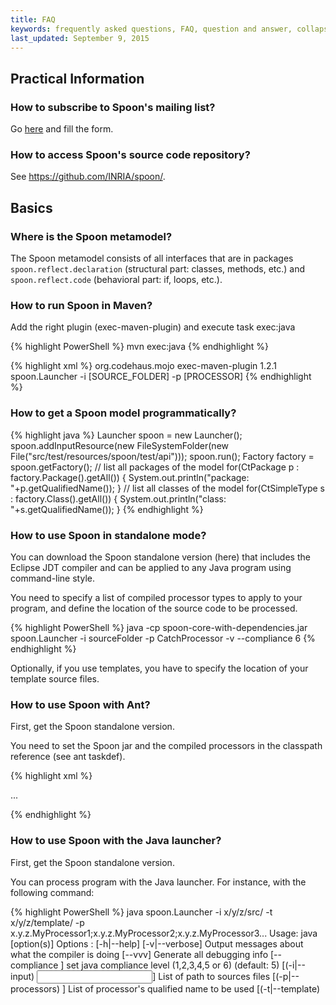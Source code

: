```yaml
---
title: FAQ
keywords: frequently asked questions, FAQ, question and answer, collapsible sections, expand, collapse
last_updated: September 9, 2015
---
```


## Practical Information

### How to subscribe to Spoon's mailing list?

Go [here](http://lists.gforge.inria.fr/mailman/listinfo/spoon-discuss) and fill the form. 

### How to access Spoon's source code repository?

See <https://github.com/INRIA/spoon/>.

## Basics

### Where is the Spoon metamodel?

The Spoon metamodel consists of all interfaces that are in packages `spoon.reflect.declaration` (structural part: classes, methods, etc.) and `spoon.reflect.code` (behavioral part: if, loops, etc.).

### How to run Spoon in Maven?

Add the right plugin (exec-maven-plugin) and execute task exec:java

{% highlight PowerShell %}
mvn exec:java
{% endhighlight %}

{% highlight xml %}
<build>
  <plugins>
      <plugin>
          <groupId>org.codehaus.mojo</groupId>
          <artifactId>exec-maven-plugin</artifactId>
          <version>1.2.1</version>
          <configuration>
              <mainClass>spoon.Launcher</mainClass>
              <arguments>
                  <argument>-i</argument>
                  <argument>[SOURCE_FOLDER]</argument>
                  <argument>-p</argument>
                  <argument>[PROCESSOR]</argument>
              </arguments>
          </configuration>
      </plugin>
  </plugins>
</build>
{% endhighlight %}

### How to get a Spoon model programmatically?

{% highlight java %}
Launcher spoon = new Launcher();
spoon.addInputResource(new FileSystemFolder(new File("src/test/resources/spoon/test/api")));
spoon.run();
Factory factory = spoon.getFactory();
// list all packages of the model
for(CtPackage p : factory.Package().getAll()) {
  System.out.println("package: "+p.getQualifiedName());
}
// list all classes of the model
for(CtSimpleType s : factory.Class().getAll()) {
  System.out.println("class: "+s.getQualifiedName());
}
{% endhighlight %}

### How to use Spoon in standalone mode?

You can download the Spoon standalone version (here) that includes the Eclipse JDT compiler and can be applied to any Java program using command-line style.

You need to specify a list of compiled processor types to apply to your program, and define the location of the source code to be processed.

{% highlight PowerShell %}
java -cp spoon-core-with-dependencies.jar spoon.Launcher -i sourceFolder -p CatchProcessor -v --compliance 6
{% endhighlight %}

Optionally, if you use templates, you have to specify the location of your template source files.

### How to use Spoon with Ant?

First, get the Spoon standalone version.

You need to set the Spoon jar and the compiled processors in the classpath reference (see ant taskdef).

{% highlight xml %}
<!-- define spoon task -->
<taskdef name="spoon" classname="spoon.SpoonTask" 
   classpathref= "classpath"/>

<!-- process some files -->
<spoon classpathref= "classpath" verbose= "true">
    <sourceSet dir= "${src}" includes= "x/y/z/src/" />
    <templateset dir= "${src}" includes= "x/y/z/template/" />
    <processor type= "x.y.z.MyProcessor1" />
    <processor type= "x.y.z.MyProcessor2" />
    <processor type= "x.y.z.MyProcessor3" />
    ...
</spoon>

{% endhighlight %}

### How to use Spoon with the Java launcher?

First, get the Spoon standalone version.

You can process program with the Java launcher. For instance, with the following command:

{% highlight PowerShell %}
java spoon.Launcher -i x/y/z/src/ -t x/y/z/template/ 
  -p x.y.z.MyProcessor1;x.y.z.MyProcessor2;x.y.z.MyProcessor3...
Usage: java <launcher name> [option(s)]
Options : 
  [-h|--help]
  [-v|--verbose]
        Output messages about what the compiler is doing
  [--vvv]
        Generate all debugging info
  [--compliance <compliance>]
        set java compliance level (1,2,3,4,5 or 6) (default: 5)
  [(-i|--input) <input>]
        List of path to sources files
  [(-p|--processors) <processors>]
        List of processor's qualified name to be used
  [(-t|--template) <template>]
        list of path to templates java files
  [(-o|--output) <output>]
        specify where to place generated java files (default: spooned)
  [--properties <properties>]
        Directory to search for spoon properties files
  [<class>]
        class to launch within the Spoon context (Main class)
  [arguments1 arguments2 ... argumentsN]
        parameters to be passed to the main method
  [--no]
        disable output printing
  [(-b|--build) <build>]
        specify where to place generated class files (default: spoonBuild)
  [-g|--gui]
        show spoon model after processing
{% endhighlight %}

### How to use Spoon as a Maven task?

A Maven plugin by David Bernard is on its way! It is avalaible in beta at this [link](http://alchim.sf.net/spoon-maven-plugin/).

### How to write your own processor(s)?

You need to get the standalone version Spoon jar ([here](http://spoon.gforge.inria.fr/Spoon/HomePage)) and add it to the build path of your Java project. Then you have to subclass the class [spoon.processing.AbstractProcessor](http://spoon.gforge.inria.fr/javadoc/spoon/spoon/processing/AbstractProcessor.html) and implement the process method. This class is parameterized by the type of program element you want to process. These types are those of the Spoon's Java metamodel defined in the [spoon.reflect.declaration package](http://spoon.gforge.inria.fr/javadoc/spoon/spoon/reflect/declaration/package-summary.html) and [spoon.reflect.code package](http://spoon.gforge.inria.fr/javadoc/spoon/spoon/reflect/code/package-summary.html). For example, to process all the Java program elements, you can write the following processor:

{% highlight java %}
import spoon.processing.AbstractProcessor;
import spoon.reflect.declaration.CtElement;

public class MyProcessor extends AbstractProcessor<CtElement> {
  public void process(CtElement element) {
    // do your processing here
  }
}
{% endhighlight %}

In the process method, you can access the currenly processed element passed as a parameter. Spoon automatically scan all the elements of the target program so that you do not have to implement the scanning yourself. On contrary to APT or JSR 269, you can also modify the program while scanning it. As an example, the following processor reports warnings when it meet undocumented public methods:

{% highlight java %}
import spoon.processing.AbstractProcessor;
import spoon.processing.Severity;
import spoon.reflect.declaration.CtMethod;
import spoon.reflect.declaration.ModifierKind;

public class MyProcessor extends AbstractProcessor<CtMethod> {
  public void process(CtMethod method) {
    if (method.getModifiers().contains(ModifierKind.PUBLIC)
        && method.getDocComment() == null) {
      getFactory().getEnvironment().report(
           Severity.WARNING, method,"undocumented public method");
    }
  }
}
{% endhighlight %}

Once compiled, you can apply your processor direclty with the Java launcher or Ant (here)

### How to process annotations like with APT or JSR 269?

Spoon is fully compatible with annotations and you can process any program element, including annotations. Even simpler, you can declare that you want to process a certain annotation type by subclassing the special kind of processor [spoon.processing.AbstractAnnotationProcessor](http://spoon.gforge.inria.fr/javadoc/spoon/spoon/processing/AbstractAnnotationProcessor.html). For instance, to process the methods annotated with `@SuppressWarnings`:

{% highlight java %}
import spoon.processing.AbstractAnnotationProcessor;
import spoon.reflect.declaration.CtMethod;

public class MyAnnotationProcessor extends 
    AbstractAnnotationProcessor<SuppressWarnings,CtMethod> {
  public void process(SuppressWarnings a,CtMethod method) {
    // do the processing
  }
}
{% endhighlight %}

## Advanced
### How to implement program transformations with well-typed templates?

See the section Generative Programming with Spoon of the Tutorial.

### How to prevent Annotation processors from consuming the annotations that they process?

By default, whenever an Annotation Processor processes a CtElement it will consume (delete) the processed annotation from it. If you want the annotation to be kept, override the init() method from the `AbstractAnnotationProcessor` class, and call the protected method `clearConsumedAnnotationTypes` like so:

{% highlight xml %}
@Override
public void init() {
	super.init();
	clearConsumedAnnotationTypes();
}
{% endhighlight %}

### How to compare and create type references in a type-safe way?

Use actual classes instead of strings.

{% highlight java %}
CtTypeReference t=...
if(t.getActualClass()==int.class) { ... }
Factory f=...
t=f.Type().createReference(int.class);
{% endhighlight %}
